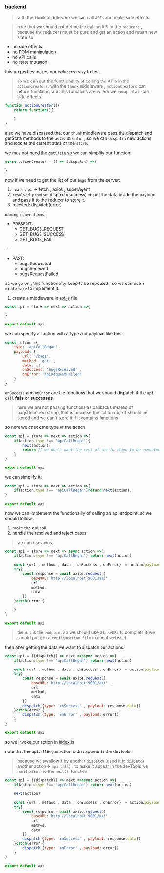 ### backend 

> with the `thunk` middleware we can call `APIs` and make side effects . 

>note that we should not define the calling API in the `reducers` , because the reducers must be pure and get an action and return new state so:
- no side effects
- no DOM manipulation
- no API calls
- no state mutation
 
 this properties makes our `reducers` easy to test

>so we can put the functionality of calling the APIs in the `actionCreators`. with the `thunk` middleware , `actionCreators` can return functions, and this functions are where we `encapsulate` our side effects. 

```js
function actionCreator(){
    return function(){

    }
}
```

also we have discussed that our `thunk` middleware pass the dispatch and getState methods to the `actionCreator` , so we can `dispatch` new actions and look at the current state of the `store`.

we may not need the `getState` so we can simplify our function:

```js
const actionCreator = () => (dispatch) =>{

}
```

now if we need to get the list of our `bugs` from the server:
1. ` call api` => fetch , axios , superAgent
2. `resolved promise`: dispatch(success) => put the data inside the payload and pass it to the reducer to store it.
3. rejected: dispatch(error)

`naming conventions`: 
- PRESENT:
    - GET_BUGS_REQUEST
    - GET_BUGS_SUCCESS
    - GET_BUGS_FAIL

--

- PAST:
    - bugsRequested
    - bugsReceived
    - bugsRequestFailed

as we go on , this functionality keep to be repeated , so we can use a `middleware` to implement it.

1. create a middleware in [api.js](./src/store/middleware/api.js) file 

```js
const api = store => next => action =>{

}

export default api
```

we can specify an action with a type and payload like this:
```js
const action ={
    type: 'apiCallBegan' ,
    payload: {
        url: '/bugs',
        method: 'get' , 
        data: {} ,
        onSuccess: 'bugsReceived' , 
        onError: 'apiRequestFailed'
    }
}
```
`onSuccess` and `onError` are the functions that we should dispatch if the `api call` **fails** or **successes**

> here we are not passing functions as callbacks instead of bugsReceived string, that is because the action object should be stored and we can't store it if it contains functions

so here we check the type of the action

```js
const api = store => next => action =>{
    if(action.type !== 'apiCallBegan'){
        next(action);
        return // we don't want the rest of the function to be executed.
    }
}

export default api
```
we can simplify it :
```js
const api = store => next => action =>{
    if(action.type !== 'apiCallBegan')return next(action);
}

export default api
```


now we can implement the functionality of calling an api endpoint. so we should follow :
1. make the api call
2. handle the resolved and reject cases.

>we can use axios.

```js
const api = store => next => async action =>{
    if(action.type !== 'apiCallBegan') return next(action)

    const {url , method , data , onSuccess , onError}  = action.payload
    try{
        const response = await axios.request({
            baseURL:'http://localhost:9001/api' ,
            url ,
            method,
            data
        })
    }catch(error){

    }
}

export default api
```
>the `url` is the `endpoint` so we should use a `baseURL` to complete it(we should put it in a `configuration file` in a real website) 

then after getting the data we want to dispatch our actions.

```js
const api = ({dispatch}) => next =>async action =>{
    if(action.type !== 'apiCallBegan') return next(action)

    const {url , method , data , onSuccess , onError}  = action.payload
    try{
        const response = await axios.request({
            baseURL:'http://localhost:9001/api' ,
            url ,
            method,
            data
        })
        dispatch({type: 'onSuccess' , payload: response.data})
    }catch(error){
        dispatch({type: 'onError' , payload: error})
    }
}

export default api
```
so we invoke our action in [index.js](./src/index.js)

note that the `apiCallBegan` action didn't appear in the devtools:
> because we swallow it by another `dispatch` (used it to `dispatch` another action=> `api call`) . to make it appear in the devTools we must pass it to the `next() `function.


```js
const api = ({dispatch}) => next =>async action =>{
    if(action.type !== 'apiCallBegan') return next(action)
    
    next(action)

    const {url , method , data , onSuccess , onError}  = action.payload
    try{
        const response = await axios.request({
            baseURL:'http://localhost:9001/api' ,
            url ,
            method,
            data
        })
        dispatch({type: 'onSuccess' , payload: response.data})
    }catch(error){
        dispatch({type: 'onError' , payload: error})
    }
}

export default api
```


